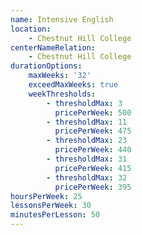 ```yaml
---
name: Intensive English
location:
    - Chestnut Hill College
centerNameRelation:
    - Chestnut Hill College
durationOptions:
    maxWeeks: '32'
    exceedMaxWeeks: true
    weekThresholds:
        - thresholdMax: 3
          pricePerWeek: 500
        - thresholdMax: 11
          pricePerWeek: 475
        - thresholdMax: 23
          pricePerWeek: 440
        - thresholdMax: 31
          pricePerWeek: 415
        - thresholdMax: 32
          pricePerWeek: 395
hoursPerWeek: 25
lessonsPerWeek: 30
minutesPerLesson: 50
---
```

